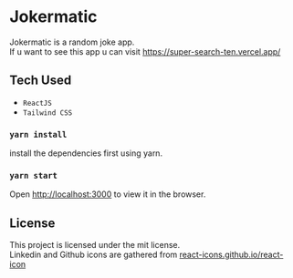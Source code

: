 # Jokermatic

Jokermatic is a random joke app.\
If u want to see this app u can visit https://super-search-ten.vercel.app/

## Tech Used

- `ReactJS`
- `Tailwind CSS`

### `yarn install`

install the dependencies first using yarn.

### `yarn start`

Open [http://localhost:3000](http://localhost:3000) to view it in the browser.

## License
This project is licensed under the mit license.\
Linkedin and Github icons are gathered from [react-icons.github.io/react-icon](https://react-icons.github.io/react-icons/)
